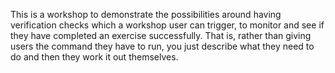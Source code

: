 This is a workshop to demonstrate the possibilities around having verification checks which a workshop user can trigger, to monitor and see if they have completed an exercise successfully. That is, rather than giving users the command they have to run, you just describe what they need to do and then they work it out themselves.
